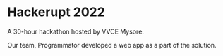 # Hackerupt 2022
A 30-hour hackathon hosted by VVCE Mysore.

Our team, Programmator developed a web app as a part of the solution.
